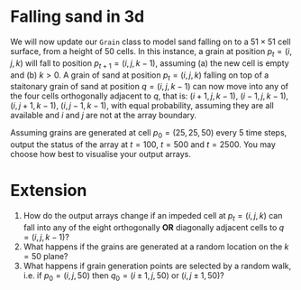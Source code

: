 # Falling sand in 3d
We will now update our `Grain` class to model sand falling on to a $51 \times 51$ cell surface, from a height of $50$ cells. In this instance, a grain at position $p_t=(i, j, k)$ will fall to position $p_{t+1} = (i, j, k-1)$, assuming (a) the new cell is empty and (b) $k > 0$. A grain of sand at position $p_t=(i,j,k)$ falling on top of a staitonary grain of sand at position $q=(i,j,k-1)$ can now move into any of the four cells orthogonally adjacent to $q$, that is: $(i+1,j,k-1)$, $(i-1, j, k-1)$, $(i, j+1, k-1)$, $(i, j-1, k-1)$, with equal probability, assuming they are all available and $i$ and $j$ are not at the array boundary.  

Assuming grains are generated at cell $p_0=(25, 25, 50)$ every 5 time steps, output the status of the array at $t=100$, $t=500$ and $t=2500$. You may choose how best to visualise your output arrays.

# Extension
1. How do the output arrays change if an impeded cell at $p_t = (i,j,k)$ can fall into any of the eight orthogonally **OR** diagonally adjacent cells to $q=(i,j,k-1)$?
2. What happens if the grains are generated at a random location on the $k=50$ plane?
3. What happens if grain generation points are selected by a random walk, i.e. if $p_0 = (i,j,50)$ then $q_0 = (i \pm 1, j, 50)$ or $(i, j \pm1, 50)$?
